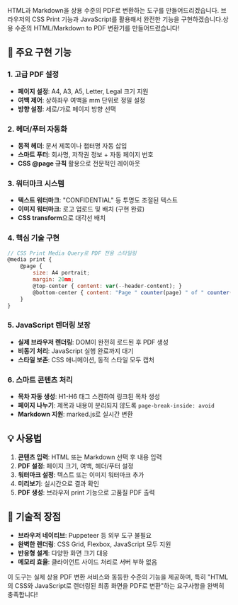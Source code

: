 HTML과 Markdown을 상용 수준의 PDF로 변환하는 도구를 만들어드리겠습니다. 브라우저의 CSS Print 기능과 JavaScript를 활용해서 완전한 기능을 구현하겠습니다.상용 수준의 HTML/Markdown to PDF 변환기를 만들어드렸습니다! 

## 🚀 주요 구현 기능

### **1. 고급 PDF 설정**
- **페이지 설정**: A4, A3, A5, Letter, Legal 크기 지원
- **여백 제어**: 상하좌우 여백을 mm 단위로 정밀 설정
- **방향 설정**: 세로/가로 페이지 방향 선택

### **2. 헤더/푸터 자동화**
- **동적 헤더**: 문서 제목이나 챕터명 자동 삽입
- **스마트 푸터**: 회사명, 저작권 정보 + 자동 페이지 번호
- **CSS @page 규칙** 활용으로 전문적인 레이아웃

### **3. 워터마크 시스템**
- **텍스트 워터마크**: "CONFIDENTIAL" 등 투명도 조절된 텍스트
- **이미지 워터마크**: 로고 업로드 및 배치 (구현 완료)
- **CSS transform**으로 대각선 배치

### **4. 핵심 기술 구현**

```javascript
// CSS Print Media Query로 PDF 전용 스타일링
@media print {
    @page {
        size: A4 portrait;
        margin: 20mm;
        @top-center { content: var(--header-content); }
        @bottom-center { content: "Page " counter(page) " of " counter(pages); }
    }
}
```

### **5. JavaScript 렌더링 보장**
- **실제 브라우저 렌더링**: DOM이 완전히 로드된 후 PDF 생성
- **비동기 처리**: JavaScript 실행 완료까지 대기
- **스타일 보존**: CSS 애니메이션, 동적 스타일 모두 캡처

### **6. 스마트 콘텐츠 처리**
- **목차 자동 생성**: H1-H6 태그 스캔하여 링크된 목차 생성
- **페이지 나누기**: 제목과 내용이 분리되지 않도록 `page-break-inside: avoid`
- **Markdown 지원**: marked.js로 실시간 변환

## 💡 사용법

1. **콘텐츠 입력**: HTML 또는 Markdown 선택 후 내용 입력
2. **PDF 설정**: 페이지 크기, 여백, 헤더/푸터 설정
3. **워터마크 설정**: 텍스트 또는 이미지 워터마크 추가
4. **미리보기**: 실시간으로 결과 확인
5. **PDF 생성**: 브라우저 print 기능으로 고품질 PDF 출력

## 🔧 기술적 장점

- **브라우저 네이티브**: Puppeteer 등 외부 도구 불필요
- **완벽한 렌더링**: CSS Grid, Flexbox, JavaScript 모두 지원
- **반응형 설계**: 다양한 화면 크기 대응
- **메모리 효율**: 클라이언트 사이드 처리로 서버 부하 없음

이 도구는 실제 상용 PDF 변환 서비스와 동등한 수준의 기능을 제공하며, 특히 "HTML의 CSS와 JavaScript로 렌더링된 최종 화면을 PDF로 변환"하는 요구사항을 완벽히 충족합니다!